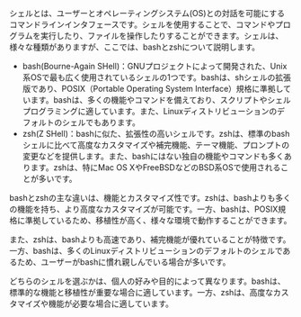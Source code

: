 シェルとは、ユーザーとオペレーティングシステム(OS)との対話を可能にするコマンドラインインタフェースです。シェルを使用することで、コマンドやプログラムを実行したり、ファイルを操作したりすることができます。シェルは、様々な種類がありますが、ここでは、bashとzshについて説明します。

- bash(Bourne-Again SHell)：GNUプロジェクトによって開発された、Unix系OSで最も広く使用されているシェルの1つです。bashは、shシェルの拡張版であり、POSIX（Portable Operating System Interface）規格に準拠しています。bashは、多くの機能やコマンドを備えており、スクリプトやシェルプログラミングに適しています。また、Linuxディストリビューションのデフォルトのシェルでもあります。
- zsh(Z SHell)：bashに似た、拡張性の高いシェルです。zshは、標準のbashシェルに比べて高度なカスタマイズや補完機能、テーマ機能、プロンプトの変更などを提供します。また、bashにはない独自の機能やコマンドも多くあります。zshは、特にMac OS XやFreeBSDなどのBSD系OSで使用されることが多いです。

bashとzshの主な違いは、機能とカスタマイズ性です。zshは、bashよりも多くの機能を持ち、より高度なカスタマイズが可能です。一方、bashは、POSIX規格に準拠しているため、移植性が高く、様々な環境で動作することができます。

また、zshは、bashよりも高速であり、補完機能が優れていることが特徴です。一方、bashは、多くのLinuxディストリビューションのデフォルトのシェルであるため、ユーザーがbashに慣れ親しんでいる場合が多いです。

どちらのシェルを選ぶかは、個人の好みや目的によって異なります。bashは、標準的な機能と移植性が重要な場合に適しています。一方、zshは、高度なカスタマイズや機能が必要な場合に適しています。
